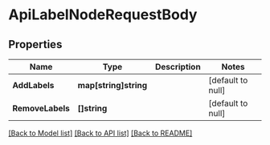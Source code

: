 # ApiLabelNodeRequestBody

## Properties
Name | Type | Description | Notes
------------ | ------------- | ------------- | -------------
**AddLabels** | **map[string]string** |  | [default to null]
**RemoveLabels** | **[]string** |  | [default to null]

[[Back to Model list]](../README.md#documentation-for-models) [[Back to API list]](../README.md#documentation-for-api-endpoints) [[Back to README]](../README.md)


